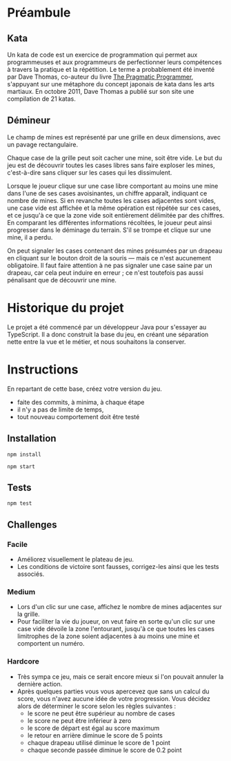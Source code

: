 # Préambule

## Kata

Un kata de code est un exercice de programmation qui permet aux programmeuses et aux programmeurs de perfectionner leurs compétences à travers la pratique et la répétition. Le terme a probablement été inventé par Dave Thomas, co-auteur du livre [The Pragmatic Programmer](https://en.wikipedia.org/wiki/The_Pragmatic_Programmer), s'appuyant sur une métaphore du concept japonais de kata dans les arts martiaux. En octobre 2011, Dave Thomas a publié sur son site une compilation de 21 katas.

## Démineur

Le champ de mines est représenté par une grille en deux dimensions, avec un pavage rectangulaire.

Chaque case de la grille peut soit cacher une mine, soit être vide. Le but du jeu est de découvrir toutes les cases libres sans faire exploser les mines, c'est-à-dire sans cliquer sur les cases qui les dissimulent.

Lorsque le joueur clique sur une case libre comportant au moins une mine dans l'une de ses cases avoisinantes, un chiffre apparaît, indiquant ce nombre de mines. Si en revanche toutes les cases adjacentes sont vides, une case vide est affichée et la même opération est répétée sur ces cases, et ce jusqu'à ce que la zone vide soit entièrement délimitée par des chiffres. En comparant les différentes informations récoltées, le joueur peut ainsi progresser dans le déminage du terrain. S'il se trompe et clique sur une mine, il a perdu.

On peut signaler les cases contenant des mines présumées par un drapeau en cliquant sur le bouton droit de la souris — mais ce n'est aucunement obligatoire. Il faut faire attention à ne pas signaler une case saine par un drapeau, car cela peut induire en erreur ; ce n'est toutefois pas aussi pénalisant que de découvrir une mine.

# Historique du projet

Le projet a été commencé par un développeur Java pour s'essayer au TypeScript. Il a donc construit la base du jeu, en créant une séparation nette entre la vue et le métier, et nous souhaitons la conserver.

# Instructions

En repartant de cette base, créez votre version du jeu.

-   faite des commits, à minima, à chaque étape
-   il n'y a pas de limite de temps,
-   tout nouveau comportement doit être testé

## Installation

`npm install`

`npm start`

## Tests

`npm test`

## Challenges

### Facile

-   Améliorez visuellement le plateau de jeu.
-   Les conditions de victoire sont fausses, corrigez-les ainsi que les tests associés.

### Medium

-   Lors d'un clic sur une case, affichez le nombre de mines adjacentes sur la grille.
-   Pour faciliter la vie du joueur, on veut faire en sorte qu'un clic sur une case vide dévoile la zone l'entourant, jusqu'à ce que toutes les cases limitrophes de la zone soient adjacentes à au moins une mine et comportent un numéro.

### Hardcore

-   Très sympa ce jeu, mais ce serait encore mieux si l'on pouvait annuler la dernière action.
-   Après quelques parties vous vous apercevez que sans un calcul du score, vous n'avez aucune idée de votre progression. Vous décidez alors de déterminer le score selon les règles suivantes :
    -   le score ne peut être supérieur au nombre de cases
    -   le score ne peut être inférieur à zero
    -   le score de départ est égal au score maximum
    -   le retour en arrière diminue le score de 5 points
    -   chaque drapeau utilisé diminue le score de 1 point
    -   chaque seconde passée diminue le score de 0.2 point
